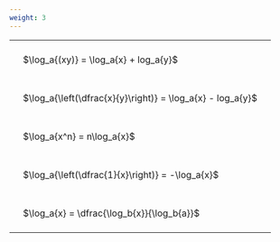 ```yaml
---
weight: 3
---
```


<style type="text/css">
#T_44bbd th.col_heading {
  text-align: left;
  font-size: 1em;
}
#T_44bbd td {
  text-align: left;
  font-size: 1em;
  padding: 1.5em;
}
</style>
<table id="T_44bbd">
  <thead>
  </thead>
  <tbody>
    <tr>
      <td id="T_44bbd_row0_col0" class="data row0 col0" >$\log_a{(xy)} = \log_a{x} + log_a{y}$</td>
    </tr>
    <tr>
      <td id="T_44bbd_row1_col0" class="data row1 col0" >$\log_a{\left(\dfrac{x}{y}\right)} = \log_a{x} - log_a{y}$</td>
    </tr>
    <tr>
      <td id="T_44bbd_row2_col0" class="data row2 col0" >$\log_a{x^n} = n\log_a{x}$</td>
    </tr>
    <tr>
      <td id="T_44bbd_row3_col0" class="data row3 col0" >$\log_a{\left(\dfrac{1}{x}\right)} = -\log_a{x}$</td>
    </tr>
    <tr>
      <td id="T_44bbd_row4_col0" class="data row4 col0" >$\log_a{x} = \dfrac{\log_b{x}}{\log_b{a}}$</td>
    </tr>
  </tbody>
</table>
